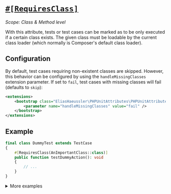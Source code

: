 # [`#[RequiresClass]`](../../src/Attribute/RequiresClass.php)

_Scope: Class & Method level_

With this attribute, tests or test cases can be marked as to be only executed
if a certain class exists. The given class must be loadable by the current
class loader (which normally is Composer's default class loader).

## Configuration

By default, test cases requiring non-existent classes are skipped. However, this
behavior can be configured by using the `handleMissingClasses` extension parameter.
If set to `fail`, test cases with missing classes will fail (defaults to `skip`):

```xml
<extensions>
    <bootstrap class="EliasHaeussler\PHPUnitAttributes\PHPUnitAttributesExtension">
        <parameter name="handleMissingClasses" value="fail" />
    </bootstrap>
</extensions>
```

## Example

```php
final class DummyTest extends TestCase
{
    #[RequiresClass(AnImportantClass::class)]
    public function testDummyAction(): void
    {
        // ...
    }
}
```

<details>
<summary>More examples</summary>

### Require single class

Class level:

```php
#[RequiresClass(AnImportantClass::class)]
final class DummyTest extends TestCase
{
    public function testDummyAction(): void
    {
        // Skipped if AnImportantClass is missing.
    }

    public function testOtherDummyAction(): void
    {
        // Skipped if AnImportantClass is missing.
    }
}
```

Method level:

```php
final class DummyTest extends TestCase
{
    #[RequiresClass(AnImportantClass::class)]
    public function testDummyAction(): void
    {
        // Skipped if AnImportantClass is missing.
    }

    public function testOtherDummyAction(): void
    {
        // Not skipped.
    }
}
```

### Require single class and provide custom message

Class level:

```php
#[RequiresClass(AnImportantClass::class, 'This test requires the `AnImportantClass` class.')]
final class DummyTest extends TestCase
{
    public function testDummyAction(): void
    {
        // Skipped if AnImportantClass is missing, along with custom message.
    }

    public function testOtherDummyAction(): void
    {
        // Skipped if AnImportantClass is missing, along with custom message.
    }
}
```

Method level:

```php
final class DummyTest extends TestCase
{
    #[RequiresClass(AnImportantClass::class, 'This test requires the `AnImportantClass` class.')]
    public function testDummyAction(): void
    {
        // Skipped if AnImportantClass is missing, along with custom message.
    }

    public function testOtherDummyAction(): void
    {
        // Not skipped.
    }
}
```

### Require single class and define custom outcome behavior

Class level:

```php
#[RequiresClass(AnImportantClass::class, outcomeBehavior: OutcomeBehavior::Fail)]
final class DummyTest extends TestCase
{
    public function testDummyAction(): void
    {
        // Fails if AnImportantClass is missing.
    }

    public function testOtherDummyAction(): void
    {
        // Fails if AnImportantClass is missing.
    }
}
```

Method level:

```php
final class DummyTest extends TestCase
{
    #[RequiresClass(AnImportantClass::class, outcomeBehavior: OutcomeBehavior::Fail)]
    public function testDummyAction(): void
    {
        // Fails if AnImportantClass is missing.
    }

    public function testOtherDummyAction(): void
    {
        // Does not fail.
    }
}
```

### Require multiple classes

Class level:

```php
#[RequiresClass(AnImportantClass::class)]
#[RequiresClass(AnotherVeryImportantClass::class)]
final class DummyTest extends TestCase
{
    public function testDummyAction(): void
    {
        // Skipped if AnImportantClass and/or AnotherVeryImportantClass are missing.
    }

    public function testOtherDummyAction(): void
    {
        // Skipped if AnImportantClass and/or AnotherVeryImportantClass are missing.
    }
}
```

Method level:

```php
final class DummyTest extends TestCase
{
    #[RequiresClass(AnImportantClass::class)]
    #[RequiresClass(AnotherVeryImportantClass::class)]
    public function testDummyAction(): void
    {
        // Skipped if AnImportantClass and/or AnotherVeryImportantClass are missing.
    }

    public function testOtherDummyAction(): void
    {
        // Not skipped.
    }
}
```

</details>
